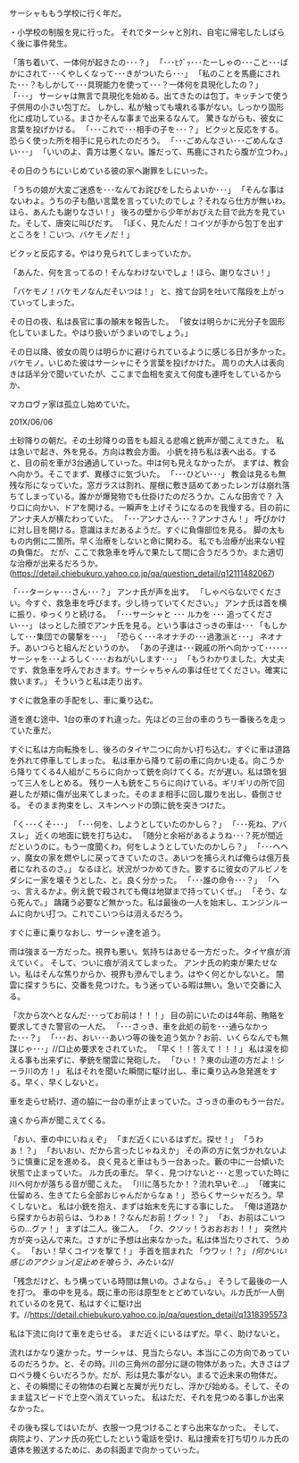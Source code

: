 サーシャももう学校に行く年だ。

・小学校の制服を見に行った。
それでターシャと別れ、自宅に帰宅したしばらく後に事件発生。



「落ち着いて、一体何が起きたの･･･？」
「･･･ﾋｸﾞｯ･･･たーしゃの･･･こと･･･ばかにされて･･･くやしくなって･･･きがついたら･･･」
「私のことを馬鹿にされた･･･？もしかして･･･具現能力を使って･･･？一体何を具現化したの？」
「･･･」
サーシャは無言で具現化を始める。出てきたのは包丁。キッチンで使う子供用の小さい包丁だ。
しかし、私が触っても壊れる事がない。しっかり固形化に成功している。まさかそんな事まで出来るなんて。
驚きながらも、彼女に言葉を投げかける。
「･･･これで･･･相手の子を･･･？」
ビクッと反応をする。恐らく使った所を相手に見られたのだろう。
「･･･ごめんなさい･･･ごめんなさい･･･」
「いいのよ、貴方は悪くない。誰だって、馬鹿にされたら腹が立つわ。」

その日のうちにいじめている彼の家へ謝罪をしにいった。

「うちの娘が大変ご迷惑を･･･なんてお詫びをしたらよいか･･･」
「そんな事はないわよ。うちの子も酷い言葉を言っていたのでしょ？それなら仕方が無いわ。ほら、あんたも謝りなさい！」
後ろの壁から少年がおびえた目で此方を見ていた。そして、唐突に叫びだす。
「ぼく、見たんだ！コイツが手から包丁を出すところを！こいつ、バケモノだ！」

ビクッと反応する。やはり見られてしまっていたか。

「あんた、何を言ってるの！そんなわけないでしょ！ほら、謝りなさい！」

「バケモノ！バケモノなんだそいつは！」
と、捨て台詞を吐いて階段を上がっていってしまった。


その日の夜、私は長官に事の顛末を報告した。
「彼女は明らかに光分子を固形化していました。やはり扱いがうまいのでしょう。」



その日以降、彼女の周りは明らかに避けられているように感じる日が多かった。
バケモノ。いじめた彼はサーシャにそう言葉を投げかけた。
周りの大人は表向きは話半分で聞いていたが、ここまで血相を変えて何度も連呼をしているからか、

マカロヴァ家は孤立し始めていた。

201X/06/06


土砂降りの朝だ。その土砂降りの音をも超える悲鳴と銃声が聞こえてきた。
私は急いで起き、外を見る。方向は教会方面。
小銃を持ち私は表へ出る。すると、目の前を車が3台通過していった。中は何も見えなかったが。
まずは、教会へ向かう。そこでまず、異様さに気づいた。
「･･･ひどい･･･」
教会は見るも無残な形になっていた。窓ガラスは割れ、屋根に敷き詰めてあったレンガは崩れ落ちてしまっている。誰かが爆発物でも仕掛けたのだろうか。こんな田舎で？
入り口に向かい、ドアを開ける。一瞬声を上げそうになるのを我慢する。目の前にアンナ夫人が横たわっていた。
「･･･アンナさん･･･？アンナさん！」
呼びかけに対し目を開ける。意識はまだあるようだ。すぐに負傷部位を見る。
脚の太ももの内側に二箇所。早く治療をしないと命に関わる。 私でも治療が出来ない程の負傷だ。 だが、ここで救急車を呼んで果たして間に合うだろうか。また適切な治療が出来るだろうか。
(https://detail.chiebukuro.yahoo.co.jp/qa/question_detail/q12111482067)

「･･･ターシャ･･･さん･･･？」
アンナ氏が声を出す。
「しゃべらないでください。今すぐ、救急車を呼びます。少し待っていてください。」
アンナ氏は首を横に振り、ゆっくりと続ける。
「･･･サーシャと ･･･ ルカを ･･･ 追ってください･･･」
はっとした顔でアンナ氏を見る。という事はさっきの車は･･･
「もしかして･･･集団での襲撃を･･･」
「恐らく･･･ネオナチの･･･過激派と･･･」
ネオナチ。あいつらと組んだというのか。
「あの子達は･･･親戚の所へ向かって･･････サーシャを･･･よろしく････おねがいします･･･」
「もうわかりました。大丈夫です、救急車を呼んでおきます。サーシャちゃんの事は任せてください。確実に救います。」
そういうと私は走り出す。

すぐに救急車の手配をし、車に乗り込む。

道を進む途中、1台の車のすれ違った。先ほどの三台の車のうち一番後ろを走っていた車だ。

すぐに私は方向転換をし、後ろのタイヤ二つに向かい打ち込む。すぐに車は道路を外れて停車してしまった。
私は車から降りて前の車に向かい走る。向こうから降りてくる4人組がこちらに向かって銃を向けてくる。だが遅い。私は頭を狙って三人をしとめる。
残り一人も銃をこちらに向けている。ギリギリの所で回避したが頬に傷が出来てしまった。そのまま相手に回し蹴りを出し、昏倒させる。
そのまま拘束をし、スキンヘッドの頭に銃を突きつけた。

「く･･･くそ･･･」
「･･･何を、しようとしていたのかしら？」
「･･･死ね、アバスレ」
近くの地面に銃を打ち込む。
「随分と余裕があるようね･･･？死が間近だというのに。もう一度聞くわ。何をしようとしていたのかしら？」
「･･･ヘヘッ、魔女の家を燃やしに戻ってきていたのさ。あいつを捕らえれば俺らは億万長者になれるのさ。」
なるほど。状況がつかめてきた。要するに彼女のアルビノをダシに一家を壊そうとした、と。良く分かった。
「･･･誰の命令･･･？」
「へっ、言えるかよ。例え銃で殺されても俺は地獄まで持っていくぜ。」
「そう、なら死んで。」
躊躇う必要など無かった。私は最後の一人を始末し、エンジンルームに向かい打つ。これでこいつらは消えるだろう。

すぐに車に乗りなおし、サーシャ達を追う。


雨は強まる一方だった。視界も悪い。気持ちはあせる一方だった。タイヤ痕が消えていく。
そして、ついに痕が消えてしまった。
アンナ氏の約束が果たせない。私はそんな焦りからか、視界も滲んでしまう。はやく何とかしないと。
闇雲に探すうちに、交番を見つけた。もう迷っている暇は無い。急いで交番に入る。

「次から次へとなんだ･･･ってお前は！！！」
目の前にいたのは4年前、賄賂を要求してきた警官の一人だ。
「･･･さっき、車を此処の前を･･･通らなかった･･･？」
「･･･お、おい･･･あいつ等の後を追う気か？お前、いくらなんでも無謀じゃ･･･」//口止め要求をされていた。
「早く！！答えて！！！」
私は涙を抑える事も出来ずに、拳銃を闇雲に発砲した。
「ひぃ！？東の山道の方だよ！シーラ川の方！」
私はそれを聞いた瞬間に駆け出し、車に乗り込み急発進をする。早く、早くしないと。


車を走らせ続け、道の脇に一台の車が止まっていた。さっきの車のもう一台だ。

遠くから声が聞こえてくる。

「おい、車の中にいねぇぞ」
「まだ近くにいるはずだ。探せ！」
「うわぁ！？」
「おいおい、だから言ったじゃねえか」
その声の方に気づかれないように慎重に足を進める。
良く見ると車はもう一台あった。藪の中に一台傾いた状態で止まっていた。
ルカ氏の車だ。
早く、見つけないと･･･と思っていた時に川へ何かが落ちる音が聞こえた。
「川に落ちたか！？流れ早いぞ…」
「確実に仕留めろ、生きてたら全部おじゃんだからなぁ！」
恐らくサーシャだろう。早くしないと。
私は小銃を抱え、まずは始末を先にする事にした。
「俺は道路から探すからお前らは、うわぁ！？なんだお前！グッ！？」
「お、お前はこいつらの…グァ！」
まずは二人。後二人。
「ク、クソッ！うおおおお！！」
突然片方が突っ込んで来た。さすがに予想は出来なかった。私は体当たりされて、うめく。
「おい！早くコイツを撃て！」
手首を掴まれた
「ウワッ！？」
/*何かいい感じのアクション(足止めを喰らう、みたいな)*/

「残念だけど、もう構っている時間は無いの。さよなら。」
そうして最後の一人を打つ。
車の中を見る。既に車の形は原型をとどめていない。ルカ氏が一人倒れているのを見て、私はすぐに駆け出す。//https://detail.chiebukuro.yahoo.co.jp/qa/question_detail/q1318395573

私は下流に向けて車を走らせる。 まだ近くにいるはずだ。早く、助けないと。

流れはかなり速かった。サーシャは、見当たらない。本当にこの方向であっているのだろうか。と、その時。川の三角州の部分に謎の物体があった。大きさはプロペラ機くらいだろうか。だが、形は見た事がない。まるで近未来の物体だ。と、その瞬間にその物体の右翼と左翼が光りだし、浮かび始める。そして、そのまま猛スピードで上空へ消えていった。
私はただ、それを見つめる事しか出来なかった。

その後も探してはいたが、衣服一つ見つけることすら出来なかった。
そして、病院より、アンナ氏の死亡したという電話を受け、私は捜索を打ち切りルカ氏の遺体を搬送するために、あの斜面まで向かっていった。


